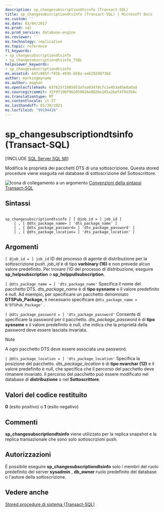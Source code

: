 ```yaml
---
description: sp_changesubscriptiondtsinfo (Transact-SQL)
title: sp_changesubscriptiondtsinfo (Transact-SQL) | Microsoft Docs
ms.custom: ''
ms.date: 03/04/2017
ms.prod: sql
ms.prod_service: database-engine
ms.reviewer: ''
ms.technology: replication
ms.topic: reference
f1_keywords:
- sp_changesubscriptiondtsinfo
- sp_changesubscriptiondtsinfo_TSQL
helpviewer_keywords:
- sp_changesubscriptiondtsinfo
ms.assetid: 64fc085f-f81b-493b-b59a-ee6192d9736d
author: markingmyname
ms.author: maghan
ms.openlocfilehash: 63762571085653afea03470cfc1e453a85e8adad
ms.sourcegitcommit: 33f0f190f962059826e002be165a2bef4f9e350c
ms.translationtype: MT
ms.contentlocale: it-IT
ms.lasthandoff: 01/30/2021
ms.locfileid: "99194416"
---
```

# <a name="sp_changesubscriptiondtsinfo-transact-sql"></a>sp_changesubscriptiondtsinfo (Transact-SQL)
[!INCLUDE [SQL Server SQL MI](../../includes/applies-to-version/sql-asdbmi.md)]

  Modifica le proprietà dei pacchetti DTS di una sottoscrizione. Questa stored procedure viene eseguita nel database di sottoscrizione del Sottoscrittore.  
  
 ![Icona di collegamento a un argomento](../../database-engine/configure-windows/media/topic-link.gif "Icona di collegamento a un argomento") [Convenzioni della sintassi Transact-SQL](../../t-sql/language-elements/transact-sql-syntax-conventions-transact-sql.md)  
  
## <a name="syntax"></a>Sintassi  
  
```  
  
sp_changesubscriptiondtsinfo [ [ @job_id = ] job_id ]  
    [ , [ @dts_package_name= ] 'dts_package_name' ]  
    [ , [ @dts_package_password= ] 'dts_package_password' ]  
    [ , [ @dts_package_location= ] 'dts_package_location' ]  
```  
  
## <a name="arguments"></a>Argomenti  
`[ @job_id = ] job_id` ID del processo di agente di distribuzione per la sottoscrizione push. *job_id* è di tipo **varbinary (16)** e non prevede alcun valore predefinito. Per trovare l'ID del processo di distribuzione, eseguire **sp_helpsubscription** o **sp_helppullsubscription**.  
  
`[ @dts_package_name = ] 'dts_package_name'` Specifica il nome del pacchetto DTS. *dts_package_name* è di **tipo sysname** e il valore predefinito è null. Ad esempio, per specificare un pacchetto denominato **DTSPub_Package**, è necessario specificare `@dts_package_name = N'DTSPub_Package'` .  
  
`[ @dts_package_password = ] 'dts_package_password'` Consente di specificare la password per il pacchetto. *dts_package_password* è di **tipo sysname** e il valore predefinito è null, che indica che la proprietà della password deve essere lasciata invariata.  
  
> [!NOTE]  
>  A ogni pacchetto DTS deve essere associata una password.  
  
`[ @dts_package_location = ] 'dts_package_location'` Specifica la posizione del pacchetto. *dts_package_location* è di **tipo nvarchar (12)** e il valore predefinito è null, che specifica che il percorso del pacchetto deve rimanere invariato. Il percorso del pacchetto può essere modificato nel database di **distribuzione** o nel **Sottoscrittore**.  
  
## <a name="return-code-values"></a>Valori del codice restituito  
 **0** (esito positivo) o **1** (esito negativo)  
  
## <a name="remarks"></a>Commenti  
 **sp_changesubscriptiondtsinfo** viene utilizzato per la replica snapshot e la replica transazionale che sono solo sottoscrizioni push.  
  
## <a name="permissions"></a>Autorizzazioni  
 È possibile eseguire **sp_changesubscriptiondtsinfo** solo i membri del ruolo predefinito del server **sysadmin** , **db_owner** ruolo predefinito del database o l'autore della sottoscrizione.  
  
## <a name="see-also"></a>Vedere anche  
 [Stored procedure di sistema &#40;Transact-SQL&#41;](../../relational-databases/system-stored-procedures/system-stored-procedures-transact-sql.md)  
  
  
